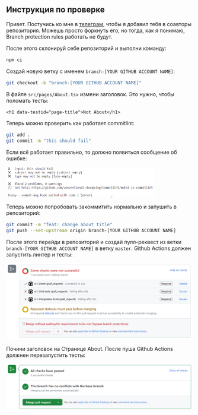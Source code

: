## Инструкция по проверке

Привет. Постучись ко мне в [телеграм](https://t.me/pasha_kryuchkov), чтобы я добавил тебя в соавторы репозитория. Можешь просто форкнуть его, но тогда, как я понимаю, Branch protection rules работать не будут.

После этого склонируй себе репозиторий и выполни команду:

```sh
npm ci
```

Создай новую ветку с именем `branch-[YOUR GITHUB ACCOUNT NAME]`:

```sh
git checkout -b "branch-[YOUR GITHUB ACCOUNT NAME]"
```

В файле `src/pages/About.tsx` измени заголовок. Это нужно, чтобы поломать тесты:

```
<h1 data-testid="page-title">Not About</h1>
```

Теперь можно проверить как работает commitlint:

```sh
git add .
git commit -m "this should fail"
```

Если всё работает правильно, то должно появиться сообщение об ошибке:

<img src="./markdown-images/1.png" alt="commitlint error message" width="400">

Теперь можно попробовать закоммитить нормально и запушить в репозиторий:

```sh
git commit -m "feat: change about title"
git push --set-upstream origin branch-[YOUR GITHUB ACCOUNT NAME]
```

После этого перейди в репозиторий и создай пулл-реквест из ветки `branch-[YOUR GITHUB ACCOUNT NAME]` в ветку `master`. Github Actions должен запустить линтер и тесты:

<img src="./markdown-images/2.png" alt="pull-request message" width="800">


Почини заголовок на Странице About. После пуша Github Actions должнен перезапустить тесты:

<img src="./markdown-images/3.png" alt="pull-request message" width="800">
